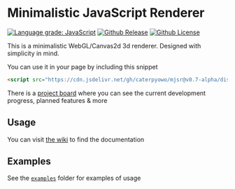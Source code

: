 # Minimalistic JavaScript Renderer

[![Language grade: JavaScript][lgtm]](https://lgtm.com/projects/g/CaterpyOwO/mjsr/context:javascript)
[![Github Release][release]](https://github.com/CaterpyOwO/mjsr/releases)
[![Github License][license]](https://github.com/CaterpyOwO/mjsr/blob/master/LICENSE)

[lgtm]: https://img.shields.io/lgtm/grade/javascript/g/CaterpyOwO/mjsr.svg?logo=lgtm&logoWidth=18
[license]: https://img.shields.io/github/license/CaterpyOwO/mjsr
[release]: https://img.shields.io/github/v/release/CaterpyOwO/mjsr

This is a minimalistic WebGL/Canvas2d 3d renderer.
Designed with simplicity in mind.

You can use it in your page by including this snippet

```html
<script src="https://cdn.jsdelivr.net/gh/caterpyowo/mjsr@v0.7-alpha/dist/mjsr.js"></script>
```

There is a [project board](https://github.com/CaterpyOwO/mjsr/projects) where you can see the current development progress, planned features & more

## Usage

You can visit [the wiki](https://github.com/CaterpyOwO/mjsr/wiki) to find the documentation

## Examples

See the [`examples`](examples) folder for examples of usage
